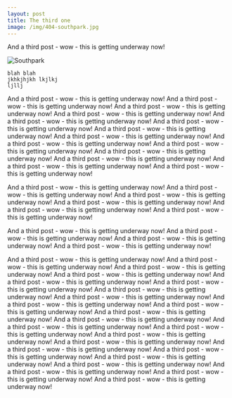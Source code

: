 ```yaml
---
layout: post
title: The third one
image: /img/404-southpark.jpg
---
```


And a third post - wow - this is getting underway now! 

![Southpark](/img/404-southpark.jpg)

```
blah blah
jkhkjhjkh lkjlkj
ljllj
```


And a third post - wow - this is getting underway now! And a third post - wow - this is getting underway now! And a third post - wow - this is getting underway now! And a third post - wow - this is getting underway now! And a third post - wow - this is getting underway now! And a third post - wow - this is getting underway now! And a third post - wow - this is getting underway now! And a third post - wow - this is getting underway now! And a third post - wow - this is getting underway now! And a third post - wow - this is getting underway now! And a third post - wow - this is getting underway now! And a third post - wow - this is getting underway now! And a third post - wow - this is getting underway now! And a third post - wow - this is getting underway now! 

And a third post - wow - this is getting underway now! And a third post - wow - this is getting underway now! And a third post - wow - this is getting underway now! And a third post - wow - this is getting underway now! And a third post - wow - this is getting underway now! And a third post - wow - this is getting underway now! 

And a third post - wow - this is getting underway now! And a third post - wow - this is getting underway now! And a third post - wow - this is getting underway now! And a third post - wow - this is getting underway now! 

And a third post - wow - this is getting underway now! And a third post - wow - this is getting underway now! And a third post - wow - this is getting underway now! And a third post - wow - this is getting underway now! And a third post - wow - this is getting underway now! And a third post - wow - this is getting underway now! And a third post - wow - this is getting underway now! And a third post - wow - this is getting underway now! And a third post - wow - this is getting underway now! And a third post - wow - this is getting underway now! And a third post - wow - this is getting underway now! And a third post - wow - this is getting underway now! And a third post - wow - this is getting underway now! And a third post - wow - this is getting underway now! And a third post - wow - this is getting underway now! And a third post - wow - this is getting underway now! And a third post - wow - this is getting underway now! And a third post - wow - this is getting underway now! And a third post - wow - this is getting underway now! And a third post - wow - this is getting underway now! And a third post - wow - this is getting underway now! And a third post - wow - this is getting underway now! And a third post - wow - this is getting underway now! 
